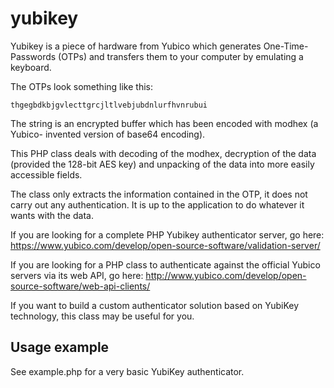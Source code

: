 yubikey
=======

Yubikey is a piece of hardware from Yubico which generates One-Time-Passwords 
(OTPs) and transfers them to your computer by emulating a keyboard.

The OTPs look something like this:

	thgegbdkbjgvlecttgrcjltlvebjubdnlurfhvnrubui

The string is an encrypted buffer which has been encoded with modhex (a Yubico-
invented version of base64 encoding).

This PHP class deals with decoding of the modhex, decryption of the data
(provided the 128-bit AES key) and unpacking of the data into more easily 
accessible fields.

The class only extracts the information contained in the OTP, it does not carry
out any authentication. It is up to the application to do whatever it wants 
with the data. 

If you are looking for a complete PHP Yubikey authenticator server, go here:
https://www.yubico.com/develop/open-source-software/validation-server/

If you are looking for a PHP class to authenticate against the official Yubico
servers via its web API, go here:
http://www.yubico.com/develop/open-source-software/web-api-clients/

If you want to build a custom authenticator solution based on YubiKey 
technology, this class may be useful for you.

Usage example
-------------

See example.php for a very basic YubiKey authenticator.

